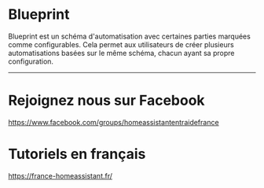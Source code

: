 # Blueprint
Blueprint est un schéma d'automatisation avec certaines parties marquées comme configurables. Cela permet aux utilisateurs de créer plusieurs automatisations basées sur le même schéma, chacun ayant sa propre configuration.

---

# Rejoignez nous sur Facebook
https://www.facebook.com/groups/homeassistantentraidefrance

# Tutoriels en français 
https://france-homeassistant.fr/
